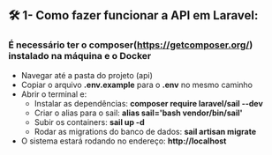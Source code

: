 
## 🛠️ 1- Como fazer funcionar a API em Laravel:
###  É necessário ter o composer(https://getcomposer.org/) instalado na máquina e o Docker
 * Navegar até a pasta do projeto (api)
 * Copiar o arquivo **.env.example** para o **.env** no mesmo caminho   
 * Abrir o terminal e:
    * Instalar as dependências: **composer require laravel/sail --dev**
    * Criar o alias para o sail: **alias sail='bash vendor/bin/sail'**
    * Subir os containers: **sail up -d**
    * Rodar as migrations do banco de dados: **sail artisan migrate**
 * O sistema estará rodando no endereço: **http://localhost**